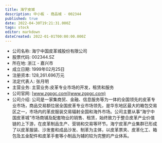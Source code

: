 ```yaml
---
title: 海宁皮城
description: 中小板 - 商品城 - 002344
published: true
date: 2022-04-30T19:21:31.000Z
tags: stock
editor: markdown
dateCreated: 2022-01-01T00:00:00.000Z
---
```


- 公司名称: 海宁中国皮革城股份有限公司
- 股票代码: 002344.SZ
- 所在地: 浙江 - 嘉兴市
- 成立日期: 1999年02月25日
- 注册资本: 128,261.696万元
- 法定代表人: 张月明
- 主营业务: 主营业务:皮革专业市场的开发，租赁和服务
- 公司官网: [www.zgpgc.com](www.zgpgc.com)
- 公司介绍: 公司是一家集商贸、金融、信息服务等为一体的全国领先的皮革专业市场，商品交易额位居全国皮革专业市场领先，是华东地区最大的箱包交易区之一，市场内的革皮服装交易辐射全国和海外市场。公司主要从事“海宁中国皮革城”市场商铺及配套物业的销售、租赁，始终致力于整合皮革产业价值链的上下游，在皮革制品生产、营销和交易等环节。海宁皮革产业集群已形成了以皮革服装、沙发套和成品沙发、制革为主体，以皮革票夹、皮革化工、箱包及五金配件和皮革手套等小制品为辅的较为完整的产业体系。



